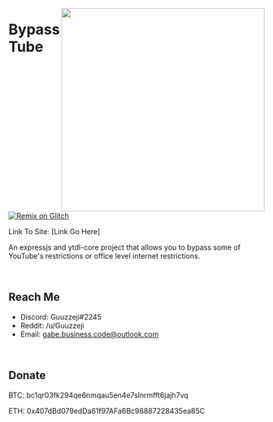 <img align="right" src="https://data.apksum.com/cb/com.jetfuel.colormeme/10.0/icon.png" width="400" height="400"></a>
# BypassTube

<p>
<a href="https://glitch.com/edit/#!/import/github/Guuzzeji/BypassTube"><img src="https://cdn.glitch.com/2703baf2-b643-4da7-ab91-7ee2a2d00b5b%2Fremix-button.svg" alt="Remix on Glitch" /></a>
</p>

<p>
Link To Site: [Link Go Here]
</p>

<p>
An expressjs and ytdl-core project that allows you to bypass some of YouTube's restrictions or office level internet restrictions.
</p>

<br>

## Reach Me

- Discord: Guuzzeji#2245
- Reddit: /u/Guuzzeji
- Email: gabe.business.code@outlook.com

<br>

## Donate

BTC: bc1qr03fk294qe6nmqau5en4e7slnrmfft6jajh7vq

ETH: 0x407dBd079edDa61f97AFa6Bc98887228435ea85C

